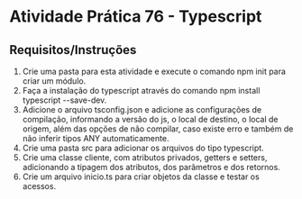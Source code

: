 # Atividade Prática 76 - Typescript

## Requisitos/Instruções
1. Crie uma pasta para esta atividade e execute o comando npm init para criar um módulo.
2. Faça a instalação do typescript através do comando npm install typescript --save-dev.
3. Adicione o arquivo tsconfig.json e adicione as configurações de compilação, informando a versão do js, o local de destino, o local de origem, além das opções de não compilar, caso existe erro e também de não inferir tipos ANY automaticamente.
4. Crie uma pasta src para adicionar os arquivos do tipo typescript. 
5. Crie uma classe cliente, com atributos privados, getters e setters, adicionando a tipagem dos atributos, dos parâmetros e dos retornos. 
6. Crie um arquivo inicio.ts para criar objetos da classe e testar os acessos.
